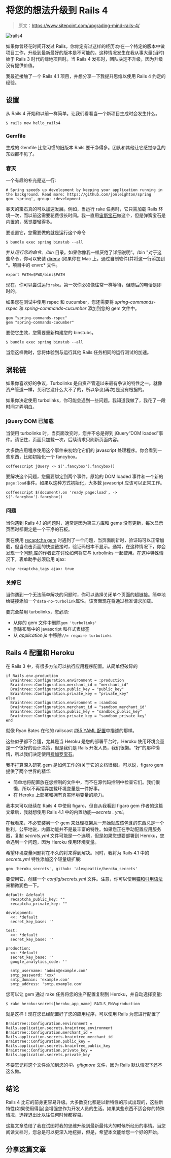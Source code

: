 # 将您的想法升级到 Rails 4

> 原文：<https://www.sitepoint.com/upgrading-mind-rails-4/>

![rails4](img/2c999b09e688f84010a1209d9cebacc6.png)

如果你曾经花时间开发过 Rails，你肯定有过这样的经历:你在一个特定的版本中做项目工作，升级到最新最好的版本是不可能的。这种情况发生在我从事大量(当时)始于 Rails 3 时代的绿地项目时。当 Rails 4 发布时，团队决定不升级，因为升级没有提供价值。

我最近接触了一个 Rails 4.1 项目，并想分享一下我提升思维以使用 Rails 4 约定的经验。

## 设置

从 Rails 4 开始和以前一样简单。让我们看看当一个新项目生成时会发生什么。

```
$ rails new hello_rails4
```

### Gemfile

生成的 Gemfile 比您习惯的旧版本 Rails 要干净得多。团队和其他让它感觉杂乱的东西都不见了。

### 春天

一个有趣的补充是这一行:

```
# Spring speeds up development by keeping your application running in the background. Read more: https://github.com/jonleighton/spring
gem 'spring', group: :development
```

春天的宝石真的可以加速发展。例如，当运行 rake 任务时，它只需加载 Rails 环境一次，而以前这需要花费很长时间。我一直用[宙斯宝石](https://github.com/burke/zeus)做这个，但是弹簧宝石是内置的，感觉要轻得多。

要设置它，您需要做的就是运行这个命令

```
$ bundle exec spring binstub --all
```

并从*运行您的命令。/bin* 目录。如果你像我一样厌倦了详细说明”。/bin "对于这些命令，你可以安装 [direnv](https://github.com/zimbatm/direnv) (如果你在 Mac 上，通过自制软件)并将这一行添加到*。项目中的 envrc* 文件。

```
export PATH=$PWD/bin:$PATH
```

现在，你可以尝试运行`rake`。第一次你必须像往常一样等待，但随后的电话是即时的。

如果您在测试中使用 rspec 和 cucumber，您还需要将 *spring-commands-rspec* 和 *spring-commands-cucumber* 添加到您的 gem 文件中。

```
gem "spring-commands-rspec"
gem "spring-commands-cucumber"
```

要使它生效，您需要重新构建您的 binstubs。

```
$ bundle exec spring binstub --all
```

当您这样做时，您将体验到与运行其他 Rails 任务相同的运行测试的加速。

## 涡轮链

如果你喜欢好的争议，Turbolinks 是自资产管道以来最有争议的特性之一。就像资产管道一样，关闭它没什么大不了的，所以争议(再次)是没有根据的。

如果你决定使用 turbolinks，你可能会遇到一些问题。我知道我做了，我花了一段时间才弄明白。

### jQuery DOM 已加载

当使用 turbolinks 时，当页面改变时，您并不总是得到 jQuery“DOM loaded”事件。请记住，页面只加载一次，后续请求只刷新页面内容。

大多数应用程序使用这个事件来初始化它们的 javascript 处理程序。你会看到一些东西，比如初始化一个 fancybox。

`coffeescript
jQuery -> $('.fancybox').fancybox()` 

要解决这个问题，您需要绑定到两个事件。原始的 DOM loaded 事件和一个新的`page:load`事件。如果以这种方式初始化，大多数 javascript 应该可以正常工作。

`coffeescript
$(document).on 'ready page:load', -> $('.fancybox').fancybox()` 

### 问题

当你遇到 Rails 4.1 的问题时，通常是因为第三方库和 gems 没有更新，每次显示页面时都假定是一个干净的石板。

我在使用 [recaptcha gem](https://github.com/ambethia/recaptcha/) 时遇到了一个问题，当页面刷新时，验证码可以正常加载，但当点击页面的快速链接时，验证码根本不显示。通常，在这种情况下，你会发现一个[问题](https://github.com/ambethia/recaptcha/issues/83),库的作者正在讨论如何将它与 turbolinks 一起使用。在这种特殊情况下，表单助手必须启用 ajax:

`ruby
recaptcha_tags ajax: true` 

### 关掉它

当你遇到一个无法简单解决的问题时，你可以选择关闭单个页面的超链接。简单地给链接添加一个`data-no-turbolink`属性。该页面现在将通过标准请求加载。

要完全禁用 turbolinks，您必须:

*   从你的 gem 文件中删除`gem 'turbolinks'`
*   删除布局中的 javascript 和样式表标签
*   从 *application.js* 中移除`//= require turbolinks`

## Rails 4 配置和 Heroku

在 Rails 3 中，有很多方法可以执行应用程序配置。从简单但破碎的

```
if Rails.env.production
  Braintree::Configuration.environment = :production
  Braintree::Configuration.merchant_id = "merchant_id"
  Braintree::Configuration.public_key = "public_key"
  Braintree::Configuration.private_key = "private_key"
else
  Braintree::Configuration.environment = :sandbox
  Braintree::Configuration.merchant_id = "sandbox_merchant_id"
  Braintree::Configuration.public_key = "sandbox_public_key"
  Braintree::Configuration.private_key = "sandbox_private_key"
end
```

就像 Ryan Bates 在他的 railscast [#85 YAML 配置](http://railscasts.com/episodes/85-yaml-configuration-revised)中描述的那样。

这些似乎都不合适，尤其是当 Heroku 是您的部署平台时。Heroku 使用环境变量是一个很好的设计决策，但是我们是 Rails 开发人员，我们很懒。“好”的那种懒惰，所以我们决定使用[费加罗宝石](https://github.com/laserlemon/figaro)。

我不打算深入研究 gem 是如何工作的(关于它的文档很棒)。可以说，figaro gem 提供了两个世界的精华:

*   简单地将配置放在您控制的文件中，而不在源代码控制中检查它们。我们很懒，所以不再摆弄加载环境变量是一件好事。
*   在 Heroku 上部署和拥有真实环境变量的能力。

我本来可以继续在 Rails 4 中使用 figaro，但自从我看到 figaro gem 作者的这篇文章后，我就想使用 Rails 4.1 中的内置功能—*secrets . yml*。

在我看来，不必安装另一个 gem 来处理框架从一开始就应该包含的东西总是一个胜利。公平地说，内置功能并不是最丰富的特性。如果您正在手动配置应用服务器，复制 *secrets.yml* 文件可能是一个选项，但是如果您想要部署到 Heroku，您会遇到一个问题，因为 Heroku 使用环境变量。

希望环境变量问题将在不久的将来得到解决。同时，我将为 Rails 4.1 中的 *secrets.yml* 特性添加这个轻量级扩展:

```
gem 'heroku_secrets', github: 'alexpeattie/heroku_secrets'
```

要使用它，创建一个 *config/secrets.yml* 文件。注意，你可以使用[锚和引用语法](http://rails-bestpractices.com/posts/37-dry-your-database-yml)来稍微润色一下。

```
default: &default
  recaptcha_public_key: ""
  recaptcha_private_key: ""

development:
  <<: *default
  secret_key_base: ''

test:
  <<: *default
  secret_key_base: ''

production:
  <<: *default
  secret_key_base: ''
  google_analytics_code: ''

  smtp_username: 'admin@example.com'
  smtp_password: 'xxx'
  smtp_domain: 'example.com'
  smtp_address: 'smtp.example.com'
```

您可以让 gem 通过 rake 任务将您的生产配置复制到 Heroku，并自动选择变量:

```
$ rake heroku:secrets[heroku_app_name] RAILS_ENV=production
```

就是这样！现在您已经配置好了您的应用程序，可以使用 Rails 为您进行配置了

```
Braintree::Configuration.environment = Rails.application.secrets.braintree_environment
Braintree::Configuration.merchant_id = Rails.application.secrets.braintree_merchant_id
Braintree::Configuration.public_key = Rails.application.secrets.braintree_public_key
Braintree::Configuration.private_key = Rails.application.secrets.private_key
```

不要忘记将这个文件添加到您的*中。gitignore* 文件，因为 Rails 默认情况下还不这么做。

## 结论

Rails 4 比它的前身更容易升级。大多数变化都是以新特性的形式出现的，这些新特性(如果使用得当)会增强您作为开发人员的生活。如果某些东西不适合你的特殊情况，选择退出比以往任何时候都容易。

这篇文章总结了我在试图将我的思维升级到最新最伟大的时候所经历的事情。当您阅读文档时，您总是可以更深入地挖掘，但是，希望本文能给您一个好的开始。

## 分享这篇文章